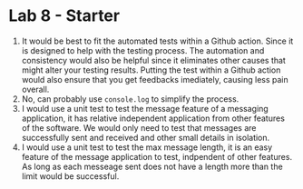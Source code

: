 # Lab 8 - Starter
1. It would be best to fit the automated tests within a Github action. Since it is designed to help with the testing process. The automation and consistency would also be helpful since it eliminates other causes that might alter your testing results. Putting the test within a Github action would also ensure that you get feedbacks imediately, causing less pain overall. 
2. No, can probably use `console.log` to simplify the process. 
3. I would use a unit test to test the message feature of a messaging application, it has relative independent application from other features of the software. We would only need to test that messages are successfully sent and received and other small details in isolation. 
4. I would use a unit test to test the max message length, it is an easy feature of the message application to test, indpendent of other features. As long as each messeage sent does not have a length more than the limit would be successful. 
